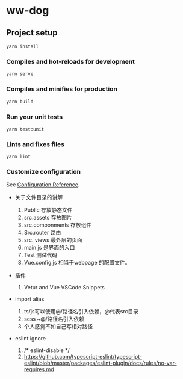 # ww-dog

## Project setup
```
yarn install
```

### Compiles and hot-reloads for development
```
yarn serve
```

### Compiles and minifies for production
```
yarn build
```

### Run your unit tests
```
yarn test:unit
```

### Lints and fixes files
```
yarn lint
```

### Customize configuration
See [Configuration Reference](https://cli.vuejs.org/config/).

+ 关于文件目录的讲解
  1. Public 存放静态文件
  2. src.assets 存放图片
  3. src.componments 存放组件
  4. Src.router 路由
  5. src. views 最外层的页面
  6. main.js 是界面的入口
  7. Test 测试代码
  8. Vue.config.js 相当于webpage 的配置文件。 

+ 插件
  1. Vetur and  Vue VSCode Snippets

+ import alias
  1. ts/js可以使用@/路径名引入依赖，@代表src目录
  2. scss ~@/路径名引入依赖
  2. 个人感觉不如自己写相对路径

+ eslint ignore
  1. /* eslint-disable */
  2. https://github.com/typescript-eslint/typescript-eslint/blob/master/packages/eslint-plugin/docs/rules/no-var-requires.md